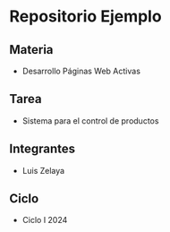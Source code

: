 # Repositorio Ejemplo

## Materia

- Desarrollo Páginas Web Activas 

## Tarea

- Sistema para el control de productos

## Integrantes

- Luis Zelaya

## Ciclo

- Ciclo I 2024
